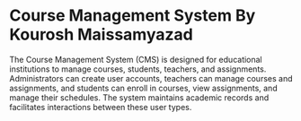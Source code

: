 # Course Management System By Kourosh Maissamyazad
The Course Management System (CMS) is designed for educational institutions to manage courses, students, teachers, and assignments. Administrators can create user accounts, teachers can manage courses and assignments, and students can enroll in courses, view assignments, and manage their schedules. The system maintains academic records and facilitates interactions between these user types.

